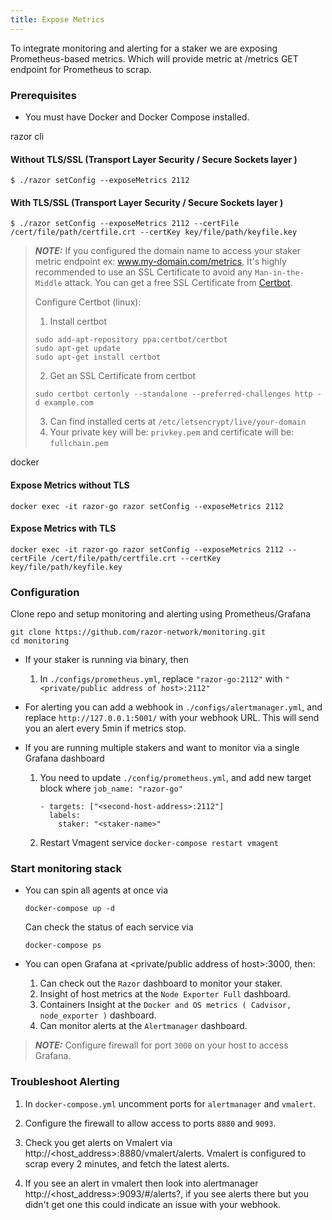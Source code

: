 ```yaml
---
title: Expose Metrics
---
```


To integrate monitoring and alerting for a staker we are exposing Prometheus-based metrics. Which will provide metric at /metrics GET endpoint for Prometheus to scrap.


### Prerequisites

- You must have Docker and Docker Compose installed.

razor cli

#### Without TLS/SSL (Transport Layer Security / Secure Sockets layer )

```
$ ./razor setConfig --exposeMetrics 2112
```

#### With TLS/SSL (Transport Layer Security / Secure Sockets layer )

```
$ ./razor setConfig --exposeMetrics 2112 --certFile /cert/file/path/certfile.crt --certKey key/file/path/keyfile.key
```


> **_NOTE:_**  If you configured the domain name to access your staker metric endpoint ex: www.my-domain.com/metrics, It's highly recommended to use an SSL Certificate to avoid any `Man-in-the-Middle` attack. You can get a free SSL Certificate from [Certbot](https://certbot.eff.org/).  
>
>Configure Certbot (linux):
> 1. Install certbot  
> ```
> sudo add-apt-repository ppa:certbot/certbot  
> sudo apt-get update  
> sudo apt-get install certbot
>```
> 2. Get an SSL Certificate from certbot
> ```
> sudo certbot certonly --standalone --preferred-challenges http -d example.com
>```
>3. Can find installed certs at `/etc/letsencrypt/live/your-domain`
>4. Your private key will be: `privkey.pem` and certificate will be: `fullchain.pem`



docker

#### Expose Metrics without TLS

```
docker exec -it razor-go razor setConfig --exposeMetrics 2112
```

#### Expose Metrics with TLS

```
docker exec -it razor-go razor setConfig --exposeMetrics 2112 --certFile /cert/file/path/certfile.crt --certKey key/file/path/keyfile.key
```

### Configuration

Clone repo and setup monitoring and alerting using Prometheus/Grafana

```
git clone https://github.com/razor-network/monitoring.git
cd monitoring
```

- If your staker is running via binary, then 
    
    1. In `./configs/prometheus.yml`, replace `"razor-go:2112"` with `"<private/public address of host>:2112"`

- For alerting you can add a webhook in `./configs/alertmanager.yml`, and replace `http://127.0.0.1:5001/` with your webhook URL. This will send you an alert every 5min if metrics stop.

- If you are running multiple stakers and want to monitor via a single Grafana dashboard
    
    1. You need to update `./config/prometheus.yml`, and add new target block where `job_name: "razor-go"`
        ```
        - targets: ["<second-host-address>:2112"]
          labels:
            staker: "<staker-name>"
        ```
    2. Restart Vmagent service `docker-compose restart vmagent`
### Start monitoring stack
-  You can spin all agents at once via 
        
    ```
    docker-compose up -d
    ``` 
    Can check the status of each service via
    ```
    docker-compose ps
    ```

- You can open Grafana at <private/public address of host>:3000, then:
    1. Can check out the `Razor` dashboard to monitor your staker.
    2. Insight of host metrics at the `Node Exporter Full` dashboard.
    3. Containers Insight at the `Docker and OS metrics ( Cadvisor, node_exporter )` dashboard.
    4. Can monitor alerts at the `Alertmanager` dashboard.
    
>**_NOTE:_** Configure firewall for port `3000` on your host to access Grafana.

### Troubleshoot Alerting

1. In `docker-compose.yml` uncomment ports for `alertmanager` and `vmalert`.
2. Configure the firewall to allow access to ports `8880` and `9093`.

3. Check you get alerts on Vmalert via http://<host_address>:8880/vmalert/alerts. Vmalert is configured to scrap every 2 minutes, and fetch the latest alerts.

4. If you see an alert in vmalert then look into alertmanager http://<host_address>:9093/#/alerts?, if you see alerts there but you didn't get one this could indicate an issue with your webhook.
